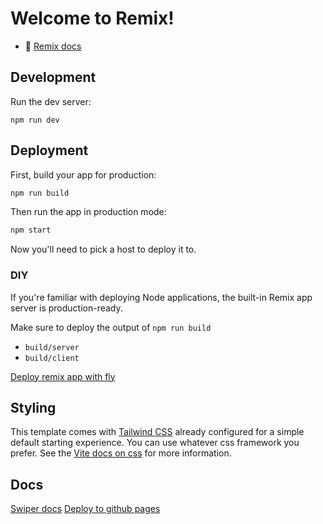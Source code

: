 # Welcome to Remix!

- 📖 [Remix docs](https://remix.run/docs)

## Development

Run the dev server:

```shellscript
npm run dev
```

## Deployment

First, build your app for production:

```sh
npm run build
```

Then run the app in production mode:

```sh
npm start
```

Now you'll need to pick a host to deploy it to.

### DIY

If you're familiar with deploying Node applications, the built-in Remix app server is production-ready.

Make sure to deploy the output of `npm run build`

- `build/server`
- `build/client`

[Deploy remix app with fly](<https://fly.io/docs/js/frameworks/remix/#:~:text=Deploy%20a%20Remix%20app&text=First%2C%20install%20flyctl%2C%20the%20Fly,deploy%2C%20pick%20Fly.io%20.&text=Need%20to%20install%20the%20following,(y)%20y%20remix%20v2.>)

## Styling

This template comes with [Tailwind CSS](https://tailwindcss.com/) already configured for a simple default starting experience. You can use whatever css framework you prefer. See the [Vite docs on css](https://vitejs.dev/guide/features.html#css) for more information.

## Docs

[Swiper docs](https://swiperjs.com/demos)
[Deploy to github pages](https://www.youtube.com/watch?v=EO_-KwSslWQ)

